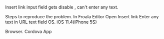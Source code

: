 Insert link input field gets disable , can't enter any text.

Steps to reproduce the problem.
In Froala Editor Open Insert link
Enter any text in URL text field
OS.
iOS 11.4(iPhone 5S)

Browser.
Cordova App